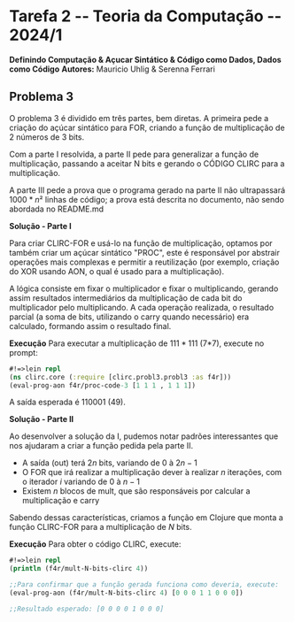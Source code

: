 # Tarefa 2 -- Teoria da Computação -- 2024/1
**Definindo Computação & Açucar Sintático & Código como Dados, Dados como Código**
**Autores:** Mauricio Uhlig & Serenna Ferrari

## Problema 3

O problema 3 é dividido em três partes, bem diretas. A primeira pede a criação do açúcar sintático para FOR, criando a função de multiplicação de 2 números de 3 bits. 

Com a parte I resolvida, a parte II pede para generalizar a função de multiplicação, passando a aceitar N bits e gerando o CÓDIGO CLIRC para a multiplicação.

A parte III pede a prova que o programa gerado na parte II não ultrapassará $1000 * n²$ linhas de código; a prova está descrita no documento, não sendo abordada no README.md

**Solução - Parte I**

Para criar CLIRC-FOR e usá-lo na função de multiplicação, optamos por também criar um açúcar sintático "PROC", este é responsável por abstrair operações mais complexas e permitir a reutilização (por exemplo, criação do XOR usando AON, o qual é usado para a multiplicação).

A lógica consiste em fixar o multiplicador e fixar o multiplicando, gerando assim resultados intermediários da multiplicação de cada bit do multiplicador pelo multiplicando. A cada operação realizada, o resultado parcial (a soma de bits, utilizando o carry quando necessário) era calculado, formando assim o resultado final.


**Execução**
Para executar a multiplicação de $111 * 111$ (7*7), execute no prompt:
```clojure
#!=>lein repl
(ns clirc.core (:require [clirc.probl3.probl3 :as f4r]))
(eval-prog-aon f4r/proc-code-3 [1 1 1 , 1 1 1])
```
A saída esperada é $110001$ (49).


**Solução - Parte II**

Ao desenvolver a solução da I, pudemos notar padrões interessantes que nos ajudaram a criar a função pedida pela parte II.

- A saída (out) terá $2n$ bits, variando de $0$ à $2n − 1$
- O FOR que irá realizar a multiplicação dever ́a realizar $n$ iterações, com o iterador $i$ variando de $0$ à $n − 1$
- Existem $n$ blocos de mult, que são responsáveis por calcular a multiplicação e carry

Sabendo dessas características, criamos a função em Clojure que monta a função CLIRC-FOR para a multiplicação de $N$ bits.

**Execução**
Para obter o código CLIRC, execute:
```clojure
#!=>lein repl
(println (f4r/mult-N-bits-clirc 4))

;;Para confirmar que a função gerada funciona como deveria, execute:
(eval-prog-aon (f4r/mult-N-bits-clirc 4) [0 0 0 1 1 0 0 0])

;;Resultado esperado: [0 0 0 0 1 0 0 0]
```
